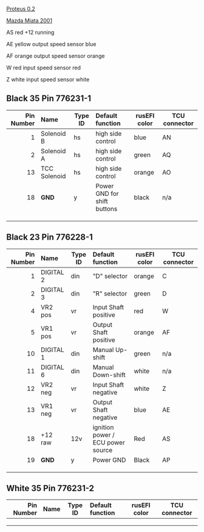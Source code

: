 [Proteus 0.2](Hardware-Proteus-Wiring-v02)

[Mazda Miata 2001](Mazda-Miata-2001)

AS      red     +12 running

AE	yellow	output speed sensor		blue

AF	orange	output speed sensor		orange

W	    red	input speed sensor		red


Z	white	input speed sensor		white

## Black 35 Pin 776231-1

|Pin Number|Name      | Type ID | Default function                   | rusEFI color | TCU connector |
| ---:|:------------- | ----- |:------------------------------------ |------------- | ------------- |
|  1  | Solenoid B    | hs    | high side control                    |         blue |    AN         |
|  2  | Solenoid A    | hs    | high side control                    |    green     |     AQ        |
| 13  |TCC Solenoid   | hs    | high side control                    |       orange       |    AO           |
| 18  | **GND**       | y     | Power GND for shift buttons          | black        | n/a           |
|     |               |       |                                      |              |               |
|     |               |       |                                      |              |               |
|     |               |       |                                      |              |               |


## Black 23 Pin 776228-1
|Pin Number|Name      | Type ID | Default function                   | rusEFI color | TCU connector |
| ---:|:------------- | ----- |:------------------------------------ |------------- | ------------- |
| 1   | DIGITAL 2     | din   | "D" selector                         | orange       | C             |
| 2   | DIGITAL 3     | din   | "R" selector                         | green        | D             | 
| 4   | VR2 pos       | vr    | Input Shaft positive                 | red          |  W            |
| 5   | VR1 pos       | vr    | Output Shaft positive                | orange       | AF            |
| 10  | DIGITAL 1     | din   | Manual Up-shift                      | green        | n/a           |
| 11  | DIGITAL 6     | din   | Manual Down-shift                    | white        | n/a           |
| 12  | VR2 neg       | vr    | Input Shaft negative                 | white        | Z             |
| 13  | VR1 neg       | vr    | Output Shaft negative                | blue         | AE            |
| 18  | +12 raw       | 12v   | ignition power / ECU power source    | Red          |    AS         |
| 19  | **GND**       | y     | Power GND                            | Black        |   AP          |
|     |               |       |                                      |              |               |
|     |               |       |                                      |              |               |
|     |               |       |                                      |              |               |



## White 35 Pin 776231-2
|Pin Number|Name      | Type ID | Default function                   | rusEFI color | TCU connector |
| ---:|:------------- | ----- |:------------------------------------ |------------- | ------------- |
|     |               |       |                                      |              |               |
|     |               |       |                                      |              |               |
|     |               |       |                                      |              |               |
